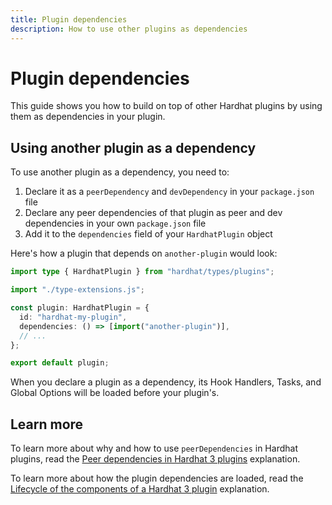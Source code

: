 ```yaml
---
title: Plugin dependencies
description: How to use other plugins as dependencies
---
```


# Plugin dependencies

This guide shows you how to build on top of other Hardhat plugins by using them as dependencies in your plugin.

## Using another plugin as a dependency

To use another plugin as a dependency, you need to:

1. Declare it as a `peerDependency` and `devDependency` in your `package.json` file
2. Declare any peer dependencies of that plugin as peer and dev dependencies in your own `package.json` file
3. Add it to the `dependencies` field of your `HardhatPlugin` object

Here's how a plugin that depends on `another-plugin` would look:

```ts
import type { HardhatPlugin } from "hardhat/types/plugins";

import "./type-extensions.js";

const plugin: HardhatPlugin = {
  id: "hardhat-my-plugin",
  dependencies: () => [import("another-plugin")],
  // ...
};

export default plugin;
```

When you declare a plugin as a dependency, its Hook Handlers, Tasks, and Global Options will be loaded before your plugin's.

## Learn more

To learn more about why and how to use `peerDependencies` in Hardhat plugins, read the [Peer dependencies in Hardhat 3 plugins](../explanations/peer-dependencies.md) explanation.

To learn more about how the plugin dependencies are loaded, read the [Lifecycle of the components of a Hardhat 3 plugin](../explanations/lifecycle.md) explanation.
